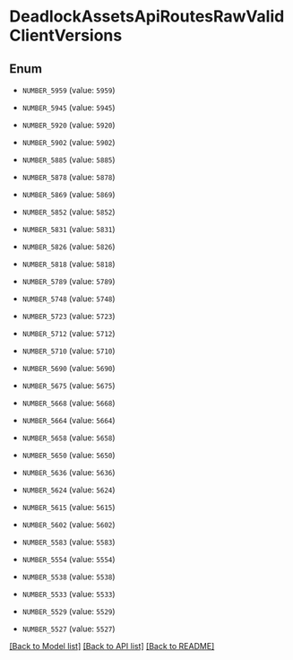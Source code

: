 # DeadlockAssetsApiRoutesRawValidClientVersions


## Enum

* `NUMBER_5959` (value: `5959`)

* `NUMBER_5945` (value: `5945`)

* `NUMBER_5920` (value: `5920`)

* `NUMBER_5902` (value: `5902`)

* `NUMBER_5885` (value: `5885`)

* `NUMBER_5878` (value: `5878`)

* `NUMBER_5869` (value: `5869`)

* `NUMBER_5852` (value: `5852`)

* `NUMBER_5831` (value: `5831`)

* `NUMBER_5826` (value: `5826`)

* `NUMBER_5818` (value: `5818`)

* `NUMBER_5789` (value: `5789`)

* `NUMBER_5748` (value: `5748`)

* `NUMBER_5723` (value: `5723`)

* `NUMBER_5712` (value: `5712`)

* `NUMBER_5710` (value: `5710`)

* `NUMBER_5690` (value: `5690`)

* `NUMBER_5675` (value: `5675`)

* `NUMBER_5668` (value: `5668`)

* `NUMBER_5664` (value: `5664`)

* `NUMBER_5658` (value: `5658`)

* `NUMBER_5650` (value: `5650`)

* `NUMBER_5636` (value: `5636`)

* `NUMBER_5624` (value: `5624`)

* `NUMBER_5615` (value: `5615`)

* `NUMBER_5602` (value: `5602`)

* `NUMBER_5583` (value: `5583`)

* `NUMBER_5554` (value: `5554`)

* `NUMBER_5538` (value: `5538`)

* `NUMBER_5533` (value: `5533`)

* `NUMBER_5529` (value: `5529`)

* `NUMBER_5527` (value: `5527`)

[[Back to Model list]](../README.md#documentation-for-models) [[Back to API list]](../README.md#documentation-for-api-endpoints) [[Back to README]](../README.md)


